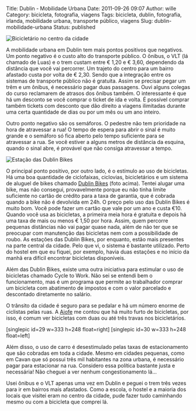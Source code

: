 Title: Dublin - Mobilidade Urbana
Date: 2011-09-26 09:07
Author: wille
Category: bicicleta, fotografia, viagens
Tags: bicicleta, dublin, fotografia, irlanda, mobilidade urbana, transporte público, viagens
Slug: dublin-mobilidade-urbana
Status: published

![Bicicletário no centro da
cidade](http://images.wille.blog.br/imag0178.jpg)

A mobilidade urbana em Dublin tem mais pontos positivos que negativos.
Um ponto negativo é o custo alto do transporte público. O ônibus, o VLT
(lá chamado de Luas) e o trem custam entre € 1,20 e € 3,60, dependendo
da distância que você vai percorrer. Um trajeto do centro para um bairro
afastado custa por volta de € 2,30. Sendo que a integração entre os
sistemas de transporte público não é gratuita. Assim se precisar pegar
um trêm e um ônibus, é necessário pagar duas passagens. Ouvi alguns
colegas do curso reclamarem de atrasos dos ônibus também. O interessante
é que há um desconto se você comprar o ticket de ida e volta. É possível
comprar também tickets com desconto que dão direito a viagens ilimitadas
durante uma certa quantidade de dias ou por um mês ou um ano inteiro.

Outro ponto negativo são os semáforos. O pedestre não tem prioridade na
hora de atravessar a rua! O tempo de espera para abrir o sinal é muito
grande e o semáforo só fica aberto pelo tempo suficiente para se
atravessar a rua. Se você estiver a alguns metros de distância da
esquina, quando o sinal abre, é provável que não consiga atravessar a
tempo.

![Estação das Dublin
Bikes](http://images.wille.blog.br/imag0001.jpg)

O principal ponto positivo, por outro lado, é o estímulo ao uso de
bicicletas. Há uma boa quantidade de ciclofaixas, ciclovias,
bicicletários e um sistema de aluguel de bikes chamado [Dublin
Bikes](http://www.dublinbikes.ie) (foto acima). Tentei alugar uma bike,
mas não consegui, provavelmente porque eu não tinha limite suficiente no
cartão de crédito para a taxa de garantia, que é cobrada quando a bike
não é devolvida em 24h. O preço pelo uso das Dublin Bikes é muito bom.
Você pode fazer um cartão que vale por um ano e custa €10. Quando você
usa as bicicletas, a primeira meia hora é gratuita e depois há uma taxa
de mais ou menos € 1,50 por hora. Assim, quem percorre pequenas
distâncias não vai pagar quase nada, além de não ter que se preocupar
com manutenção das bicicletas nem com a possibilidade de roubo. As
estações das Dublin Bikes, por enquanto, estão mais presentes na parte
central da cidade. Pelo que vi, o sistema é bastante utilizado. Perto do
hostel em que eu fiquei, por exemplo, havia duas estações e no início da
manhã era difícil encontrar bicicletas disponíveis.

Além das Dublin Bikes, existe uma outra iniciativa para estimular o uso
de bicicletas chamado Cycle to Work. Não sei se entendi bem o
funcionamento, mas é um programa que permite ao trabalhador comprar um
bicicleta com abatimento de impostos e com o valor parcelado e
descontado diretamente no salário.

O trânsito da cidade é seguro para se pedalar e há um número enorme de
ciclistas pelas ruas. A
[Aiofe](http://www.flickr.com/photos/aoifejohanna/) me contou que há
muito furto de bicicletas, por isso, é comum ver bicicletas com duas ou
até três travas nos bicicletários.

[singlepic id=29 w=333 h=248 float=right] [singlepic id=30 w=333 h=248
float=left]

Além disso, o uso de carro é desestimulado pelas taxas de estacionamento
que são cobradas em toda a cidade. Mesmo em cidades pequenas, como em
Cavan que só possui três mil habitantes na zona urbana, é necessário
pagar para estacionar na rua. Considero essa política bastante justa e
necessária! Não cheguei a ver nenhum congestionamento lá...

Usei ônibus e o VLT apenas uma vez em Dublin e peguei o trem três vezes
para ir em bairros mais afastados. Como a escola, o hostel e a maioria
dos locais que visitei eram no centro da cidade, pude fazer tudo
caminhando mesmo ou com a bicicleta que comprei lá.
